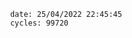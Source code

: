 

                date: 25/04/2022 22:45:45
                cycles: 99720

                         